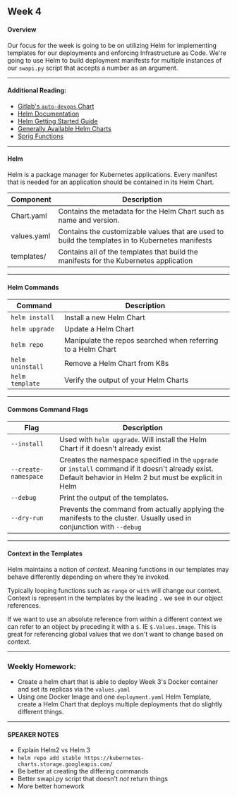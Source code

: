 ## Week 4
#### Overview
Our focus for the week is going to be on utilizing Helm for implementing templates for our deployments and enforcing Infrastructure as Code. We're going to use Helm to build deployment manifests for multiple instances of our `swapi.py` script that accepts a number as an argument.

---

#### Additional Reading:
- [Gitlab's `auto-devops` Chart](https://gitlab.com/gitlab-org/cluster-integration/auto-deploy-image/-/tree/master/assets/auto-deploy-app)
- [Helm Documentation](https://helm.sh/docs)
- [Helm Getting Started Guide](https://helm.sh/docs/chart_template_guide/getting_started/)
- [Generally Available Helm Charts](https://github.com/helm/charts/tree/master/stable)
- [Sprig Functions](http://masterminds.github.io/sprig/)

---

#### Helm

Helm is a package manager for Kubernetes applications. Every manifest that is needed for an application should be contained in its Helm Chart.

Component | Description
--- | ---
Chart.yaml | Contains the metadata for the Helm Chart such as name and version.
values.yaml | Contains the customizable values that are used to build the templates in to Kubernetes manifests
templates/ | Contains all of the templates that build the manifests for the Kubernetes application

---

#### Helm Commands

Command | Description
--- | ---
`helm install` | Install a new Helm Chart
`helm upgrade` | Update a Helm Chart
`helm repo` | Manipulate the repos searched when referring to a Helm Chart
`helm uninstall` | Remove a Helm Chart from K8s
`helm template` | Verify the output of your Helm Charts

---

#### Commons Command Flags

Flag | Description
--- | ---
`--install` | Used with `helm upgrade`. Will install the Helm Chart if it doesn't already exist
`--create-namespace` | Creates the namespace specified in the `upgrade` or `install` command if it doesn't already exist. Default behavior in Helm 2 but must be explicit in Helm
`--debug` | Print the output of the templates.
`--dry-run` | Prevents the command from actually applying the manifests to the cluster. Usually used in conjunction with `--debug`

---

#### Context in the Templates

Helm maintains a notion of _context_. Meaning functions in our templates may behave differently depending on where they're invoked.

Typically looping functions such as `range` or `with` will change our context. Context is represent in the templates by the leading `.` we see in our object references.

If we want to use an absolute reference from within a different context we can refer to an object by preceding it with a `$`. IE `$.Values.image`. This is great for referencing global values that we don't want to change based on context.

---

### Weekly Homework:
- Create a helm chart that is able to deploy Week 3's Docker container and set its replicas via the `values.yaml`
- Using one Docker Image and one `deployment.yaml` Helm Template, create a Helm Chart that deploys multiple deployments that do slightly different things.

---

#### SPEAKER NOTES
- Explain Helm2 vs Helm 3
- `helm repo add stable https://kubernetes-charts.storage.googleapis.com/`
- Be better at creating the differing commands
- Better swapi.py script that doesn't _not_ return things
- More better homework
